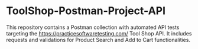 # ToolShop-Postman-Project-API
This repository contains a Postman collection with automated API tests targeting the https://practicesoftwaretesting.com/ Tool Shop API. It includes requests and validations for Product Search and Add to Cart functionalities.
